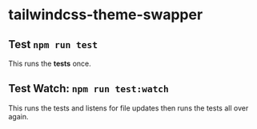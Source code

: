 # tailwindcss-theme-swapper

## Test `npm run test`
This runs the **tests** once.

## Test Watch: `npm run test:watch`
This runs the tests and listens for file updates then runs the tests all over again.
